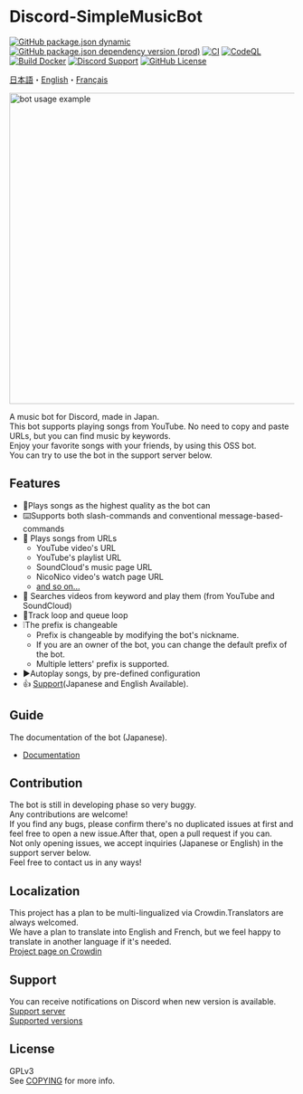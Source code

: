 # Discord-SimpleMusicBot
[![GitHub package.json dynamic](https://img.shields.io/github/package-json/version/mtripg6666tdr/Discord-SimpleMusicBot/master)](https://github.com/mtripg6666tdr/Discord-SimpleMusicBot/blob/master/package.json) [![GitHub package.json dependency version (prod)](https://img.shields.io/badge/dynamic/json?color=blue&label=oceanic.js&query=%24.dependencies%5B%22oceanic.js%22%5D&url=https%3A%2F%2Fraw.githubusercontent.com%2Fmtripg6666tdr%2FDiscord-SimpleMusicBot%2Fmaster%2Fpackage.json)](https://github.com/OceanicJS/Oceanic) [![CI](https://github.com/mtripg6666tdr/Discord-SimpleMusicBot/actions/workflows/test.yml/badge.svg)](https://github.com/mtripg6666tdr/Discord-SimpleMusicBot/actions/workflows/test.yml) [![CodeQL](https://github.com/mtripg6666tdr/Discord-SimpleMusicBot/actions/workflows/codeql-analysis.yml/badge.svg)](https://github.com/mtripg6666tdr/Discord-SimpleMusicBot/actions/workflows/codeql-analysis.yml) [![Build Docker](https://github.com/mtripg6666tdr/Discord-SimpleMusicBot/actions/workflows/build-docker.yml/badge.svg)](https://github.com/mtripg6666tdr/Discord-SimpleMusicBot/actions/workflows/build-docker.yml) [![Discord Support](https://img.shields.io/discord/847435307582095360?label=discord&logo=discord&logoColor=white)](https://myon.page.link/8QZw) [![GitHub License](https://img.shields.io/github/license/mtripg6666tdr/Discord-SimpleMusicBot)](LICENSE)

[日本語](/README.md)・[English](/locales/README.en-US.md)・[Français](/locales/README.fr-FR.md)

<img alt="bot usage example" src="https://user-images.githubusercontent.com/56076195/218059644-2ebdf405-b9f8-4561-a3cc-2bcecf09f145.png" width="550" />

A music bot for Discord, made in Japan.  
This bot supports playing songs from YouTube. No need to copy and paste URLs, but you can find music by keywords.  
Enjoy your favorite songs with your friends, by using this OSS bot.  
You can try to use the bot in the support server below.

## Features
- 🎵Plays songs as the highest quality as the bot can
- ⌨️Supports both slash-commands and conventional message-based-commands
- 🔗 Plays songs from URLs
  - YouTube video's URL
  - YouTube's playlist URL
  - SoundCloud's music page URL
  - NicoNico video's watch page URL
  - [and so on...](https://web.usamyon.moe/Discord-SimpleMusicBot/docs/guide/feature/overview)
- 🔎 Searches videos from keyword and play them (from YouTube and SoundCloud)
- 🔁Track loop and queue loop
- ❕The prefix is changeable
  - Prefix is changeable by modifying the bot's nickname.
  - If you are an owner of the bot, you can change the default prefix of the bot.
  - Multiple letters' prefix is supported.
- ▶️Autoplay songs, by pre-defined configuration
- 👍 [Support](#サポート)(Japanese and English Available).

## Guide
The documentation of the bot (Japanese).
- [Documentation](https://web.usamyon.moe/Discord-SimpleMusicBot/)

## Contribution
The bot is still in developing phase so very buggy.  
Any contributions are welcome!  
If you find any bugs, please confirm there's no duplicated issues at first and feel free to open a new issue.After that, open a pull request if you can.  
Not only opening issues, we accept inquiries (Japanese or English) in the support server below.  
Feel free to contact us in any ways!

## Localization
This project has a plan to be multi-lingualized via Crowdin.Translators are always welcomed.  
We have a plan to translate into English and French, but we feel happy to translate in another language if it's needed.  
[Project page on Crowdin](https://crowdin.com/project/discord-simplemusicbot)

## Support
You can receive notifications on Discord when new version is available.   
[Support server](https://sr.usamyon.moe/8QZw)  
[Supported versions](https://web.usamyon.moe/Discord-SimpleMusicBot/docs/next/setup/support)

## License
GPLv3  
See [COPYING](COPYING) for more info.
